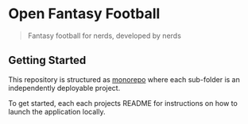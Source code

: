 # Open Fantasy Football

> Fantasy football for nerds, developed by nerds

## Getting Started

This repository is structured as [monorepo](https://en.wikipedia.org/wiki/Monorepo) where each sub-folder is an independently deployable project.

To get started, each each projects README for instructions on how to launch the application locally.
